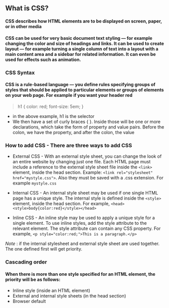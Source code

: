 ## What is CSS?
####  CSS describes how HTML elements are to be displayed on screen, paper, or in other media
#### CSS can be used for very basic document text styling — for example changing the color and size of headings and links. It can be used to create layout — for example turning a single column of text into a layout with a main content area and a sidebar for related information. It can even be used for effects such as animation.

### CSS Syntax
#### CSS is a rule-based language — you define rules specifying groups of styles that should be applied to particular elements or groups of elements on your web page. For example if you want your header red
> h1 {
    color: red;
    font-size: 5em;
}

- in the above example, h1 is the selector
- We then have a set of curly braces { }. Inside those will be one or more declarations, which take the form of property and value pairs. Before the colon, we have the property, and after the colon, the value

### How to add CSS - There are three ways to add CSS
- External CSS - With an external style sheet, you can change the look of an entire website by changing just one file. Each HTML page must include a reference to the external style sheet file inside the `<link>` element, inside the head section. Example: `<link rel="stylesheet" href="mystyle.css">`. Also they must be saved with a .css extension. For example `mystyle.css`

- Internal CSS - An internal style sheet may be used if one single HTML page has a unique style. The internal style is defined inside the `<style>` element, inside the head section. For example, `<head><style>body{color:red}</style></head>`

- Inline CSS - An inline style may be used to apply a unique style for a single element. To use inline styles, add the style attribute to the relevant element. The style attribute can contain any CSS property. For example, `<p style="color:red;">This is a paragraph.</p>`

*Note* : if the internal stylesheet and external style sheet are used together. The one defined first will get priority.

### Cascading order
#### When there is more than one style specified for an HTML element, the priority will be as follows:
- Inline style (inside an HTML element)
- External and internal style sheets (in the head section)
- Browser default